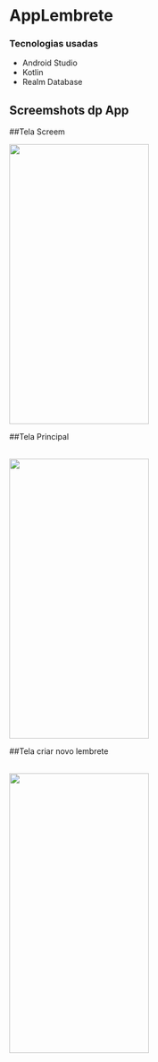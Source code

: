 # AppLembrete


### Tecnologias usadas
* Android Studio
* Kotlin
* Realm Database


## Screemshots dp App

##Tela Screem
<div>
  <img src = "https://user-images.githubusercontent.com/92251761/152659797-ca478e63-45e2-4923-8ebb-721041de3bfe.jpeg" width="250" height="500" >
</div>

##Tela Principal
<br><br>
<div>
  <img src = "https://user-images.githubusercontent.com/92251761/152659799-f1b4d4fd-403a-41f2-a875-3a471ddb48fb.jpeg" width="250" height="500" >
</div>

##Tela criar novo lembrete
<br><br>
<div>
  <img src = "https://user-images.githubusercontent.com/92251761/152659797-ca478e63-45e2-4923-8ebb-721041de3bfe.jpeg" width="250" height="500" >
</div>
